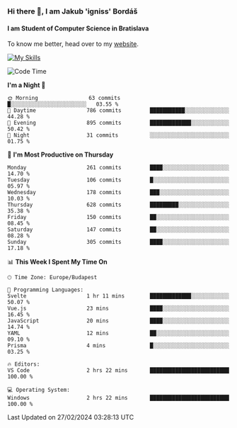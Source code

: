 ### Hi there 👋, I am Jakub 'igniss' Bordáš

#### I am Student of Computer Science in Bratislava
To know me better, head over to my [website](https://bordas.sk).

[![My Skills](https://skillicons.dev/icons?i=js,html,css,figma,svelte,java,kotlin,python,postgresql,typescript,nest,nodejs)](https://bordas.sk)


<!--START_SECTION:waka-->
![Code Time](http://img.shields.io/badge/Code%20Time-1%2C413%20hrs%2015%20mins-blue)

**I'm a Night 🦉** 

```text
🌞 Morning                63 commits          █░░░░░░░░░░░░░░░░░░░░░░░░   03.55 % 
🌆 Daytime                786 commits         ███████████░░░░░░░░░░░░░░   44.28 % 
🌃 Evening                895 commits         █████████████░░░░░░░░░░░░   50.42 % 
🌙 Night                  31 commits          ░░░░░░░░░░░░░░░░░░░░░░░░░   01.75 % 
```
📅 **I'm Most Productive on Thursday** 

```text
Monday                   261 commits         ████░░░░░░░░░░░░░░░░░░░░░   14.70 % 
Tuesday                  106 commits         █░░░░░░░░░░░░░░░░░░░░░░░░   05.97 % 
Wednesday                178 commits         ███░░░░░░░░░░░░░░░░░░░░░░   10.03 % 
Thursday                 628 commits         █████████░░░░░░░░░░░░░░░░   35.38 % 
Friday                   150 commits         ██░░░░░░░░░░░░░░░░░░░░░░░   08.45 % 
Saturday                 147 commits         ██░░░░░░░░░░░░░░░░░░░░░░░   08.28 % 
Sunday                   305 commits         ████░░░░░░░░░░░░░░░░░░░░░   17.18 % 
```


📊 **This Week I Spent My Time On** 

```text
🕑︎ Time Zone: Europe/Budapest

💬 Programming Languages: 
Svelte                   1 hr 11 mins        █████████████░░░░░░░░░░░░   50.07 % 
Vue.js                   23 mins             ████░░░░░░░░░░░░░░░░░░░░░   16.45 % 
JavaScript               20 mins             ████░░░░░░░░░░░░░░░░░░░░░   14.74 % 
YAML                     12 mins             ██░░░░░░░░░░░░░░░░░░░░░░░   09.10 % 
Prisma                   4 mins              █░░░░░░░░░░░░░░░░░░░░░░░░   03.25 % 

🔥 Editors: 
VS Code                  2 hrs 22 mins       █████████████████████████   100.00 % 

💻 Operating System: 
Windows                  2 hrs 22 mins       █████████████████████████   100.00 % 
```


 Last Updated on 27/02/2024 03:28:13 UTC
<!--END_SECTION:waka-->
